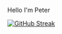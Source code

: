 
Hello I'm Peter

[![GitHub Streak](https://streak-stats.demolab.com?user=peterzdhuang&theme=dark&hide_border=true)](https://git.io/streak-stats)
